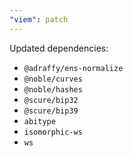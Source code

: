 ```yaml
---
"viem": patch
---
```


Updated dependencies:

- `@adraffy/ens-normalize`
- `@noble/curves`
- `@noble/hashes`
- `@scure/bip32`
- `@scure/bip39`
- `abitype`
- `isomorphic-ws`
- `ws`
